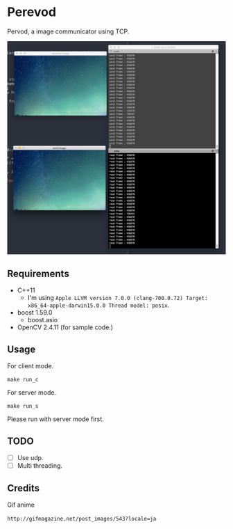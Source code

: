 # Perevod

Pervod, a image communicator using TCP.

![ss](https://raw.githubusercontent.com/0x0c/Perevod/master/asset/Screen%20Shot%202015-10-17%20at%202.46.34%20AM.png)

## Requirements

- C++11
  - I'm using `Apple LLVM version 7.0.0 (clang-700.0.72) Target: x86_64-apple-darwin15.0.0 Thread model: posix`.
- boost 1.59.0
  - boost.asio
- OpenCV 2.4.11 (for sample code.)

## Usage

For client mode.

```
make run_c
```

For server mode.

```
make run_s
```

Please run with server mode first.

## TODO
- [ ] Use udp.
- [ ] Multi threading.

## Credits
Gif anime 

`http://gifmagazine.net/post_images/543?locale=ja`